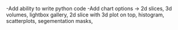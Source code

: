 -Add ability to write python code 
-Add chart options -> 2d slices, 3d volumes, lightbox gallery, 2d slice with 3d plot on top, histogram, scatterplots, segementation masks, 